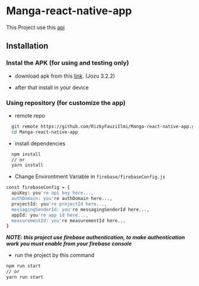 
# Manga-react-native-app

This Project use this [api](https://github.com/RizkyFauziIlmi/komikindo-api)

## Installation

### Instal the APK (for using and testing only)

* download apk from this [link](https://drive.google.com/file/d/1Ic5JGao-Qdrp0iHMUOReW55MeWC9075a/view?usp=share_link). (Jozu 3.2.2)

* after that install in your device

### Using repository (for customize the app)

* remote repo

```bash
  git remote https://github.com/RizkyFauziIlmi/Manga-react-native-app.git
  cd Manga-react-native-app
```

* install dependencies

```bash
  npm install
  // or
  yarn install
```

* Change Environtment Variable in `firebase/firebaseConfig.js`

```bash
const firebaseConfig = {
  apiKey: you're api key here...,
  authDomain: you're authDomain here...,
  projectId: you're projectId here...,
  messagingSenderId: you're messagingSenderId here...,
  appId: you're app id here...,
  measurementId: you're measurementId here...
}
```

***NOTE: this project use firebase authentication, to make authentication work you must enable from your firebase console***

* run the project by this command

```bash
npm run start
// or
yarn run start
```
